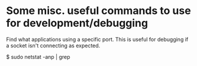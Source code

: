 # Some misc. useful commands to use for development/debugging

Find what applications using a specific port. This is useful for debugging if a socket isn't connecting as expected.

$ sudo netstat -anp | grep <port number>
